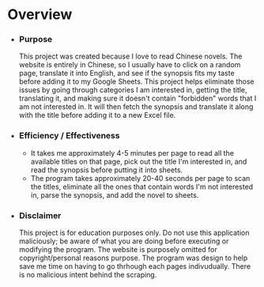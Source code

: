 # Overview

- ### Purpose
    This project was created because I love to read Chinese novels. The website is entirely in Chinese, so I usually have to click on a random page, translate it into English, and see if the synopsis fits my taste before adding it to my Google Sheets. This project helps eliminate those issues by going through categories I am interested in, getting the title, translating it, and making sure it doesn't contain "forbidden" words that I am not interested in. It will then fetch the synopsis and translate it along with the title before adding it to a new Excel file.
  
- ### Efficiency / Effectiveness
  - It takes me approximately 4-5 minutes per page to read all the available titles on that page, pick out the title I'm interested in, and read the synopsis before putting it into sheets.
  - The program takes approximately 20-40 seconds per page to scan the titles, eliminate all the ones that contain words I'm not interested in, parse the synopsis, and add the novel to sheets.
  
- ### Disclaimer
    This project is for education purposes only. Do not use this application maliciously; be aware of what you are doing before executing or modifying the program. The website is purposely omitted for copyright/personal reasons purpose. The program was design to help save me time on having to go thrhough each pages indivudually. There is no malicious intent behind the scraping.
